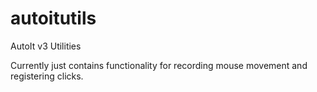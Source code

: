 autoitutils
===========

AutoIt v3 Utilities

Currently just contains functionality for recording mouse movement and registering clicks.
